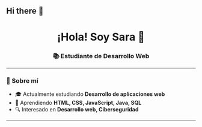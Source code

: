 ## Hi there 👋
<h1 align="center">¡Hola! Soy Sara 👋</h1>
<h3 align="center">📚 Estudiante de Desarrollo Web </h3>

---

### 🌟 Sobre mí  
- 🎓 Actualmente estudiando **Desarrollo de aplicaciones web**  
- 🌱 Aprendiendo **HTML, CSS, JavaScript, Java, SQL**  
- 🔍 Interesado en **Desarrollo web, Ciberseguridad**  
---

